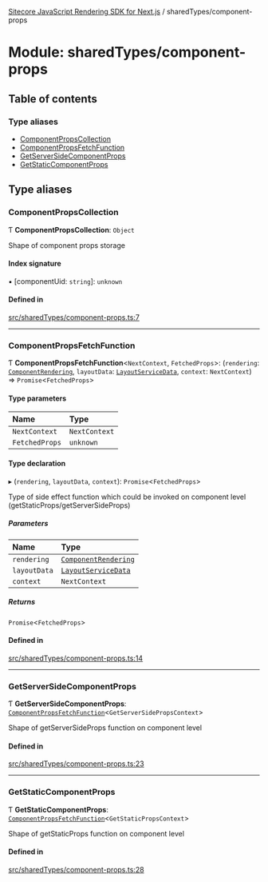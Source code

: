 [Sitecore JavaScript Rendering SDK for Next.js](../README.md) / sharedTypes/component-props

# Module: sharedTypes/component-props

## Table of contents

### Type aliases

- [ComponentPropsCollection](sharedTypes_component_props.md#componentpropscollection)
- [ComponentPropsFetchFunction](sharedTypes_component_props.md#componentpropsfetchfunction)
- [GetServerSideComponentProps](sharedTypes_component_props.md#getserversidecomponentprops)
- [GetStaticComponentProps](sharedTypes_component_props.md#getstaticcomponentprops)

## Type aliases

### ComponentPropsCollection

Ƭ **ComponentPropsCollection**: `Object`

Shape of component props storage

#### Index signature

▪ [componentUid: `string`]: `unknown`

#### Defined in

[src/sharedTypes/component-props.ts:7](https://github.com/Sitecore/jss/blob/c1078945/packages/sitecore-jss-nextjs/src/sharedTypes/component-props.ts#L7)

___

### ComponentPropsFetchFunction

Ƭ **ComponentPropsFetchFunction**<`NextContext`, `FetchedProps`\>: (`rendering`: [`ComponentRendering`](../interfaces/index.ComponentRendering.md), `layoutData`: [`LayoutServiceData`](../interfaces/index.LayoutServiceData.md), `context`: `NextContext`) => `Promise`<`FetchedProps`\>

#### Type parameters

| Name | Type |
| :------ | :------ |
| `NextContext` | `NextContext` |
| `FetchedProps` | `unknown` |

#### Type declaration

▸ (`rendering`, `layoutData`, `context`): `Promise`<`FetchedProps`\>

Type of side effect function which could be invoked on component level (getStaticProps/getServerSideProps)

##### Parameters

| Name | Type |
| :------ | :------ |
| `rendering` | [`ComponentRendering`](../interfaces/index.ComponentRendering.md) |
| `layoutData` | [`LayoutServiceData`](../interfaces/index.LayoutServiceData.md) |
| `context` | `NextContext` |

##### Returns

`Promise`<`FetchedProps`\>

#### Defined in

[src/sharedTypes/component-props.ts:14](https://github.com/Sitecore/jss/blob/c1078945/packages/sitecore-jss-nextjs/src/sharedTypes/component-props.ts#L14)

___

### GetServerSideComponentProps

Ƭ **GetServerSideComponentProps**: [`ComponentPropsFetchFunction`](sharedTypes_component_props.md#componentpropsfetchfunction)<`GetServerSidePropsContext`\>

Shape of getServerSideProps function on component level

#### Defined in

[src/sharedTypes/component-props.ts:23](https://github.com/Sitecore/jss/blob/c1078945/packages/sitecore-jss-nextjs/src/sharedTypes/component-props.ts#L23)

___

### GetStaticComponentProps

Ƭ **GetStaticComponentProps**: [`ComponentPropsFetchFunction`](sharedTypes_component_props.md#componentpropsfetchfunction)<`GetStaticPropsContext`\>

Shape of getStaticProps function on component level

#### Defined in

[src/sharedTypes/component-props.ts:28](https://github.com/Sitecore/jss/blob/c1078945/packages/sitecore-jss-nextjs/src/sharedTypes/component-props.ts#L28)
